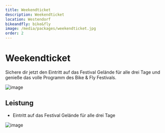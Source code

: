 ```yaml
---
title: Weekendticket
description: Weekendticket
location: Westendorf
bikeandfly: bike&fly
image: /media/packages/weekendticket.jpg
order: 2
---
```


# Weekendticket

Sichere dir jetzt den Eintritt auf das Festival Gelände für alle drei Tage und genieße das volle Programm des Bike & Fly Festivals.

![image](https://github.com/naschidaniel/fly-tirol/assets/143787316/76664e4c-55b9-49b5-87af-9ca93b061813)


## Leistung

- Eintritt auf das Festival Gelände für alle drei Tage

![image](https://github.com/naschidaniel/fly-tirol/assets/143787316/a976728e-bdf6-4173-9069-84599dbc9f65)


<ContentImageGallery path="/media/packages/gallerie/"/>
